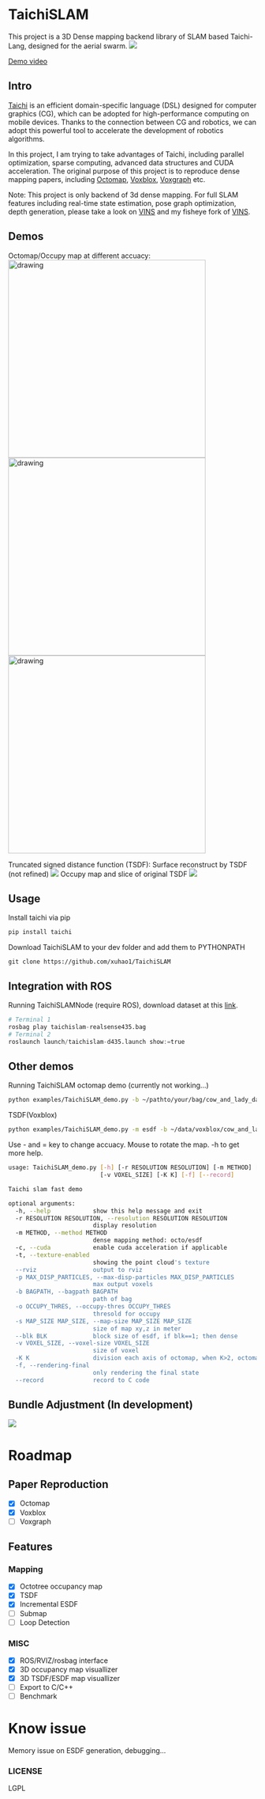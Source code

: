 ﻿# TaichiSLAM
This project is a 3D Dense mapping backend library of SLAM based Taichi-Lang, designed for the aerial swarm.
![](./docs/marchingcubes.png)

[Demo video](https://www.bilibili.com/video/BV1yu41197Q4/)

## Intro
[Taichi](https://github.com/taichi-dev/taichi) is an efficient domain-specific language (DSL) designed for computer graphics (CG), which can be adopted for high-performance computing on mobile devices.
Thanks to the connection between CG and robotics, we can adopt this powerful tool to accelerate the development of robotics algorithms.

In this project, I am trying to take advantages of Taichi, including parallel optimization, sparse computing, advanced data structures and CUDA acceleration.
The original purpose of this project is to reproduce dense mapping papers, including [Octomap](https://octomap.github.io/), [Voxblox](https://github.com/ethz-asl/voxblox), [Voxgraph](https://github.com/ethz-asl/voxgraph) etc.

Note: This project is only backend of 3d dense mapping. For full SLAM features including real-time state estimation, pose graph optimization, depth generation, please take a look on [VINS](https://github.com/HKUST-Aerial-Robotics/VINS-Fisheye) and my fisheye fork of [VINS](https://github.com/xuhao1/VINS-Fisheye).

## Demos
Octomap/Occupy map at different accuacy:
<img src="./docs/octomap1.png" alt="drawing" style="width:400px;"/>
<img src="./docs/octomap2.png" alt="drawing" style="width:400px;"/>
<img src="./docs/octomap3.png" alt="drawing" style="width:400px;"/>

Truncated signed distance function (TSDF):
Surface reconstruct by TSDF (not refined)
![](./docs/TSDF_reconstruct.png)
Occupy map and slice of original TSDF
![](./docs/TSDF.png)
## Usage

Install taichi via pip
```bash
pip install taichi
```

Download TaichiSLAM to your dev folder and add them to PYTHONPATH

```
git clone https://github.com/xuhao1/TaichiSLAM
```

## Integration with ROS
Running TaichiSLAMNode (require ROS), download dataset at this [link](https://www.dropbox.com/s/7b4ltoap59bo44g/taichislam-realsense435.bag?dl=0).

```python
# Terminal 1
rosbag play taichislam-realsense435.bag
# Terminal 2
roslaunch launch/taichislam-d435.launch show:=true
```

## Other demos
Running TaichiSLAM octomap demo (currently not working...)

```bash
python examples/TaichiSLAM_demo.py -b ~/pathto/your/bag/cow_and_lady_dataset.bag
```

TSDF(Voxblox)

```bash
python examples/TaichiSLAM_demo.py -m esdf -b ~/data/voxblox/cow_and_lady_dataset.bag
```

Use - and = key to change accuacy. Mouse to rotate the map. -h to get more help.

```bash
usage: TaichiSLAM_demo.py [-h] [-r RESOLUTION RESOLUTION] [-m METHOD] [-c] [-t] [--rviz] [-p MAX_DISP_PARTICLES] [-b BAGPATH] [-o OCCUPY_THRES] [-s MAP_SIZE MAP_SIZE] [--blk BLK]
                          [-v VOXEL_SIZE] [-K K] [-f] [--record]

Taichi slam fast demo

optional arguments:
  -h, --help            show this help message and exit
  -r RESOLUTION RESOLUTION, --resolution RESOLUTION RESOLUTION
                        display resolution
  -m METHOD, --method METHOD
                        dense mapping method: octo/esdf
  -c, --cuda            enable cuda acceleration if applicable
  -t, --texture-enabled
                        showing the point cloud's texture
  --rviz                output to rviz
  -p MAX_DISP_PARTICLES, --max-disp-particles MAX_DISP_PARTICLES
                        max output voxels
  -b BAGPATH, --bagpath BAGPATH
                        path of bag
  -o OCCUPY_THRES, --occupy-thres OCCUPY_THRES
                        thresold for occupy
  -s MAP_SIZE MAP_SIZE, --map-size MAP_SIZE MAP_SIZE
                        size of map xy,z in meter
  --blk BLK             block size of esdf, if blk==1; then dense
  -v VOXEL_SIZE, --voxel-size VOXEL_SIZE
                        size of voxel
  -K K                  division each axis of octomap, when K>2, octomap will be K**3-map
  -f, --rendering-final
                        only rendering the final state
  --record              record to C code
```

## Bundle Adjustment (In development)
![](./docs/gradient_descent_ba.gif)



# Roadmap
## Paper Reproduction
- [x] Octomap
- [x] Voxblox
- [ ] Voxgraph

## Features
### Mapping
- [x] Octotree occupancy map
- [x] TSDF
- [x] Incremental ESDF
- [ ] Submap
- [ ] Loop Detection

### MISC
- [x] ROS/RVIZ/rosbag interface
- [x] 3D occupancy map visuallizer
- [x] 3D TSDF/ESDF map visuallizer
- [ ] Export to C/C++
- [ ] Benchmark

# Know issue
Memory issue on ESDF generation, debugging...

### LICENSE
LGPL
